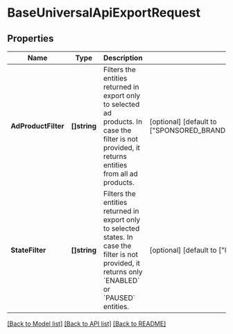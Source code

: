 # BaseUniversalApiExportRequest

## Properties
Name | Type | Description | Notes
------------ | ------------- | ------------- | -------------
**AdProductFilter** | **[]string** | Filters the entities returned in export only to selected ad products. In case the filter is not provided, it returns entities from all ad products. | [optional] [default to ["SPONSORED_BRANDS","SPONSORED_DISPLAY","SPONSORED_PRODUCTS"]]
**StateFilter** | **[]string** | Filters the entities returned in export only to selected states. In case the filter is not provided, it returns only &#x60;ENABLED&#x60; or &#x60;PAUSED&#x60; entities. | [optional] [default to ["ENABLED","PAUSED"]]

[[Back to Model list]](../README.md#documentation-for-models) [[Back to API list]](../README.md#documentation-for-api-endpoints) [[Back to README]](../README.md)

